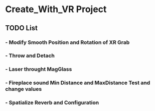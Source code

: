 # Create_With_VR Project

## TODO List

### - Modify Smooth Position and Rotation of XR Grab
### - Throw and Detach
### - Laser throught MagGlass
### - Fireplace sound Min Distance and MaxDistance Test and change values
### - Spatialize Reverb and Configuration